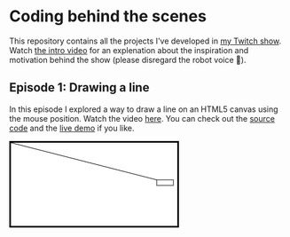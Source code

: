 # Coding behind the scenes

This repository contains all the projects I've developed in [my Twitch show](https://twitch.tv/voscarmv). Watch [the intro video](https://www.youtube.com/watch?v=wNrfZAZCe6I) for an explenation about the inspiration and motivation behind the show (please disregard the robot voice 🤖).

## Episode 1: Drawing a line

In this episode I explored a way to draw a line on an HTML5 canvas using the mouse position. Watch the video [here](https://www.twitch.tv/videos/593304668). You can check out the [source code](/connected_lines/lines.html) and the [live demo](https://rawcdn.githack.com/voscarmv/coding_behind_the_scenes/032a9f7bff2484c4c6505845784457cf3b309568/connected_lines/lines.html) if you like.

![Drawing a line from the mouse position](screenshots/line.gif)